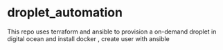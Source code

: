 # droplet_automation
This repo uses terraform and ansible to provision a on-demand droplet in digital ocean and install docker , create user with ansible
